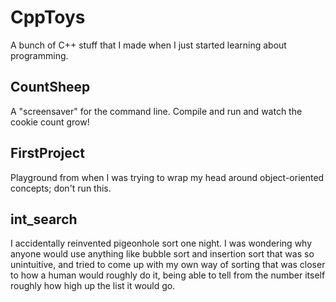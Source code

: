 # CppToys
A bunch of C++ stuff that I made when I just started learning about programming.

## CountSheep
A "screensaver" for the command line. Compile and run and watch the cookie count grow!

## FirstProject
Playground from when I was trying to wrap my head around object-oriented concepts; don't run this.

## int_search
I accidentally reinvented pigeonhole sort one night. I was wondering why anyone would use anything like bubble sort and insertion sort that was so unintuitive, and tried to come up with my own way of sorting that was closer to how a human would roughly do it, being able to tell from the number itself roughly how high up the list it would go.